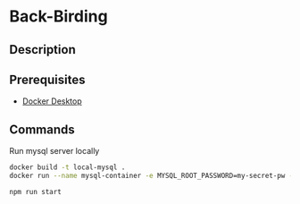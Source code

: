 # Back-Birding

## Description

## Prerequisites

* [Docker Desktop](https://www.docker.com/products/docker-desktop) 

## Commands

Run mysql server locally

```bash
docker build -t local-mysql .
docker run --name mysql-container -e MYSQL_ROOT_PASSWORD=my-secret-pw -p 3306:3306 -d local-mysql
```


```bash
npm run start
```
